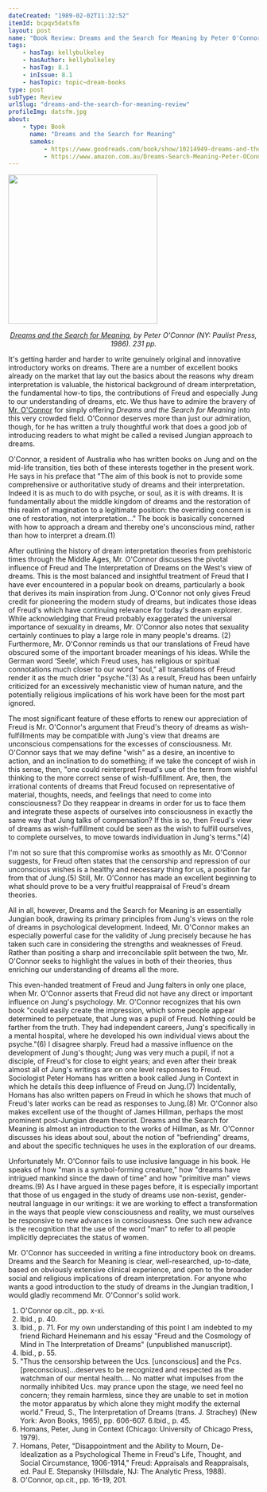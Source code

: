 ```yaml
---
dateCreated: "1989-02-02T11:32:52"
itemId: bcpqv5datsfm
layout: post
name: "Book Review: Dreams and the Search for Meaning by Peter O'Connor"
tags:
    - hasTag: kellybulkeley
    - hasAuthor: kellybulkeley
    - hasTag: 8.1
    - inIssue: 8.1
    - hasTopic: topic~dream-books
type: post
subType: Review
urlSlug: "dreams-and-the-search-for-meaning-review"
profileImg: datsfm.jpg
about:
    - type: Book
      name: "Dreams and the Search for Meaning"
      sameAs:
          - https://www.goodreads.com/book/show/10214949-dreams-and-the-search-for-meaning
          - https://www.amazon.com.au/Dreams-Search-Meaning-Peter-OConnor/dp/0809128705
---
```


<img src="../images/datsfm.jpg" width="300px" height="auto"/><!--nopreview--><div class="caption" style="text-align: center;"><i><a href="https://www.amazon.com.au/Dreams-Search-Meaning-Peter-OConnor/dp/0809128705">Dreams and the Search for Meaning</a>, by Peter O'Connor (NY: Paulist Press, 1986). 231 pp.</i></div><!--/nopreview-->

It's getting harder and harder to write genuinely original and innovative introductory works on dreams. There are a number of excellent books already on the market that lay out the basics about the reasons why dream interpretation is valuable, the historical background of dream interpretation, the fundamental how-to tips, the contributions of Freud and especially Jung to our understanding of dreams, etc. We thus have to admire the bravery of [Mr. O'Connor](<https://en.wikipedia.org/wiki/Peter_O%27Connor_(psychologist)>) for simply offering _Dreams and the Search for Meaning_ into this very crowded field. O'Connor deserves more than just our admiration, though, for he has written a truly thoughtful work that does a good job of introducing readers to what might be called a revised Jungian approach to dreams.

O'Connor, a resident of Australia who has written books on Jung and on the mid-life transition, ties both of these interests together in the present work. He says in his preface that "The aim of this book is not to provide some comprehensive or authoritative study of dreams and their interpretation. Indeed it is as much to do with psyche, or soul, as it is with dreams. It is fundamentally about the middle kingdom of dreams and the restoration of this realm of imagination to a legitimate position: the overriding concern is one of restoration, not interpretation..." The book is basically concerned with how to approach a dream and thereby one's unconscious mind, rather than how to interpret a dream.(1)

After outlining the history of dream interpretation theories from prehistoric times through the Middle Ages, Mr. O'Connor discusses the pivotal influence of Freud and The Interpretation of Dreams on the West's view of dreams. This is the most balanced and insightful treatment of Freud that I have ever encountered in a popular book on dreams, particularly a book that derives its main inspiration from Jung. O'Connor not only gives Freud credit for pioneering the modern study of dreams, but indicates those ideas of Freud's which have continuing relevance for today's dream explorer. While acknowledging that Freud probably exaggerated the universal importance of sexuality in dreams, Mr. O'Connor also notes that sexuality certainly continues to play a large role in many people's dreams. (2) Furthermore, Mr. O'Connor reminds us that our translations of Freud have obscured some of the important broader meanings of his ideas. While the German word ‘Seele’, which Freud uses, has religious or spiritual connotations much closer to our word "soul," all translations of Freud render it as the much drier "psyche."(3) As a result, Freud has been unfairly criticized for an excessively mechanistic view of human nature, and the potentially religious implications of his work have been for the most part ignored.

The most significant feature of these efforts to renew our appreciation of Freud is Mr. O'Connor's argument that Freud's theory of dreams as wish-fulfillments may be compatible with Jung's view that dreams are unconscious compensations for the excesses of consciousness. Mr. O'Connor says that we may define "wish" as a desire, an incentive to action, and an inclination to do something; if we take the concept of wish in this sense, then, "one could reinterpret Freud's use of the term from wishful thinking to the more correct sense of wish-fulfillment. Are, then, the irrational contents of dreams that Freud focused on representative of material, thoughts, needs, and feelings that need to come into consciousness? Do they reappear in dreams in order for us to face them and integrate these aspects of ourselves into consciousness in exactly the same way that Jung talks of compensation? If this is so, then Freud's view of dreams as wish-fulfillment could be seen as the wish to fulfill ourselves, to complete ourselves, to move towards individuation in Jung's terms."(4)

I'm not so sure that this compromise works as smoothly as Mr. O'Connor suggests, for Freud often states that the censorship and repression of our unconscious wishes is a healthy and necessary thing for us, a position far from that of Jung.(5) Still, Mr. O'Connor has made an excellent beginning to what should prove to be a very fruitful reappraisal of Freud's dream theories.

All in all, however, Dreams and the Search for Meaning is an essentially Jungian book, drawing its primary principles from Jung's views on the role of dreams in psychological development. Indeed, Mr. O'Connor makes an especially powerful case for the validity of Jung precisely because he has taken such care in considering the strengths and weaknesses of Freud. Rather than positing a sharp and irreconcilable split between the two, Mr. O'Connor seeks to highlight the values in both of their theories, thus enriching our understanding of dreams all the more.

This even-handed treatment of Freud and Jung falters in only one place, when Mr. O'Connor asserts that Freud did not have any direct or important influence on Jung's psychology. Mr. O'Connor recognizes that his own book "could easily create the impression, which some people appear determined to perpetuate, that Jung was a pupil of Freud. Nothing could be farther from the truth. They had independent careers, Jung's specifically in a mental hospital, where he developed his own individual views about the psyche."(6) I disagree sharply. Freud had a massive influence on the development of Jung's thought; Jung was very much a pupil, if not a disciple, of Freud's for close to eight years; and even after their break almost all of Jung's writings are on one level responses to Freud. Sociologist Peter Homans has written a book called Jung in Context in which he details this deep influence of Freud on Jung.(7) Incidentally, Homans has also written papers on Freud in which he shows that much of Freud's later works can be read as responses to Jung.(8) Mr. O'Connor also makes excellent use of the thought of James Hillman, perhaps the most prominent post-Jungian dream theorist. Dreams and the Search for Meaning is almost an introduction to the works of Hillman, as Mr. O'Connor discusses his ideas about soul, about the notion of "befriending" dreams, and about the specific techniques he uses in the exploration of our dreams.

Unfortunately Mr. O'Connor fails to use inclusive language in his book. He speaks of how "man is a symbol-forming creature," how "dreams have intrigued mankind since the dawn of time" and how "primitive man" views dreams.(9) As I have argued in these pages before, it is especially important that those of us engaged in the study of dreams use non-sexist, gender-neutral language in our writings: it we are working to effect a transformation in the ways that people view consciousness and reality, we must ourselves be responsive to new advances in consciousness. One such new advance is the recognition that the use of the word "man" to refer to all people implicitly depreciates the status of women.

Mr. O'Connor has succeeded in writing a fine introductory book on dreams. Dreams and the Search for Meaning is clear, well-researched, up-to-date, based on obviously extensive clinical experience, and open to the broader social and religious implications of dream interpretation. For anyone who wants a good introduction to the study of dreams in the Jungian tradition, I would gladly recommend Mr. O'Connor's solid work.

1. O'Connor op.cit., pp. x-xi.
2. Ibid., p. 40.
3. Ibid., p. 71. For my own understanding of this point I am indebted to my friend Richard Heinemann and his essay "Freud and the Cosmology of Mind in The Interpretation of Dreams" (unpublished manuscript).
4. Ibid., p. 55.
5. "Thus the censorship between the Ucs. [unconscious] and the Pcs. [preconscious]...deserves to be recognized and respected as the watchman of our mental health.... No matter what impulses from the normally inhibited Ucs. may prance upon the stage, we need feel no concern; they remain harmless, since they are unable to set in motion the motor apparatus by which alone they might modify the external world." Freud, S., The Interpretation of Dreams (trans. J. Strachey) (New York: Avon Books, 1965), pp. 606-607.
   6.Ibid., p. 45.
6. Homans, Peter, Jung in Context (Chicago: University of Chicago Press, 1979).
7. Homans, Peter, "Disappointment and the Ability to Mourn, De-Idealization as a Psychological Theme in Freud's Life, Thought, and Social Circumstance, 1906-1914," Freud: Appraisals and Reappraisals, ed. Paul E. Stepansky (Hillsdale, NJ: The Analytic Press, 1988).
8. O'Connor, op.cit., pp. 16-19, 201.
